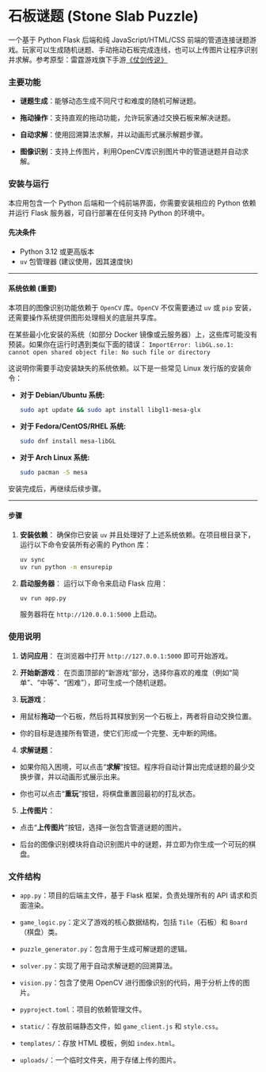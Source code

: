 # 石板谜题 (Stone Slab Puzzle)

一个基于 Python Flask 后端和纯 JavaScript/HTML/CSS 前端的管道连接谜题游戏。玩家可以生成随机谜题、手动拖动石板完成连线，也可以上传图片让程序识别并求解。参考原型：雷霆游戏旗下手游[《仗剑传说》](https://game.leiting.com/list/zjcs/home)

### **主要功能**

* **谜题生成**：能够动态生成不同尺寸和难度的随机可解谜题。

* **拖动操作**：支持直观的拖动功能，允许玩家通过交换石板来解决谜题。

* **自动求解**：使用回溯算法求解，并以动画形式展示解题步骤。

* **图像识别**：支持上传图片，利用OpenCV库识别图片中的管道谜题并自动求解。


### **安装与运行**

本应用包含一个 Python 后端和一个纯前端界面，你需要安装相应的 Python 依赖并运行 Flask 服务器，可自行部署在任何支持 Python 的环境中。

#### **先决条件**

  * Python 3.12 或更高版本
  * `uv` 包管理器 (建议使用，因其速度快)

-----



#### **系统依赖 (重要)**

本项目的图像识别功能依赖于 `OpenCV` 库。`OpenCV` 不仅需要通过 `uv` 或 `pip` 安装，还需要操作系统提供图形处理相关的底层共享库。

在某些最小化安装的系统（如部分 Docker 镜像或云服务器）上，这些库可能没有预装。如果你在运行时遇到类似下面的错误：
`ImportError: libGL.so.1: cannot open shared object file: No such file or directory`

这说明你需要手动安装缺失的系统依赖。以下是一些常见 Linux 发行版的安装命令：

  * **对于 Debian/Ubuntu 系统:**

    ```bash
    sudo apt update && sudo apt install libgl1-mesa-glx
    ```

  * **对于 Fedora/CentOS/RHEL 系统:**

    ```bash
    sudo dnf install mesa-libGL
    ```

  * **对于 Arch Linux 系统:**

    ```bash
    sudo pacman -S mesa
    ```

安装完成后，再继续后续步骤。



-----

#### **步骤**

1.  **安装依赖**：
    确保你已安装 `uv` 并且处理好了上述系统依赖。在项目根目录下，运行以下命令安装所有必需的 Python 库：

    ```bash
    uv sync
    uv run python -m ensurepip
    ```

2.  **启动服务器**：
    运行以下命令来启动 Flask 应用：

    ```bash
    uv run app.py
    ```

    服务器将在 `http://120.0.0.1:5000` 上启动。

### **使用说明**

1. **访问应用**：
在浏览器中打开 `http://127.0.0.1:5000` 即可开始游戏。

2. **开始新游戏**：
在页面顶部的“新游戏”部分，选择你喜欢的难度（例如“简单”、“中等”、“困难”），即可生成一个随机谜题。

3. **玩游戏**：

* 用鼠标**拖动**一个石板，然后将其释放到另一个石板上，两者将自动交换位置。

* 你的目标是连接所有管道，使它们形成一个完整、无中断的网络。

4. **求解谜题**：

* 如果你陷入困境，可以点击“**求解**”按钮。程序将自动计算出完成谜题的最少交换步骤，并以动画形式展示出来。

* 你也可以点击“**重玩**”按钮，将棋盘重置回最初的打乱状态。

5. **上传图片**：

* 点击“**上传图片**”按钮，选择一张包含管道谜题的图片。

* 后台的图像识别模块将自动识别图片中的谜题，并立即为你生成一个可玩的棋盘。

### **文件结构**

* `app.py`：项目的后端主文件，基于 Flask 框架，负责处理所有的 API 请求和页面渲染。

* `game_logic.py`：定义了游戏的核心数据结构，包括 `Tile`（石板）和 `Board`（棋盘）类。

* `puzzle_generator.py`：包含用于生成可解谜题的逻辑。

* `solver.py`：实现了用于自动求解谜题的回溯算法。

* `vision.py`：包含了使用 OpenCV 进行图像识别的代码，用于分析上传的图片。

* `pyproject.toml`：项目的依赖管理文件。

* `static/`：存放前端静态文件，如 `game_client.js` 和 `style.css`。

* `templates/`：存放 HTML 模板，例如 `index.html`。

* `uploads/`：一个临时文件夹，用于存储上传的图片。
